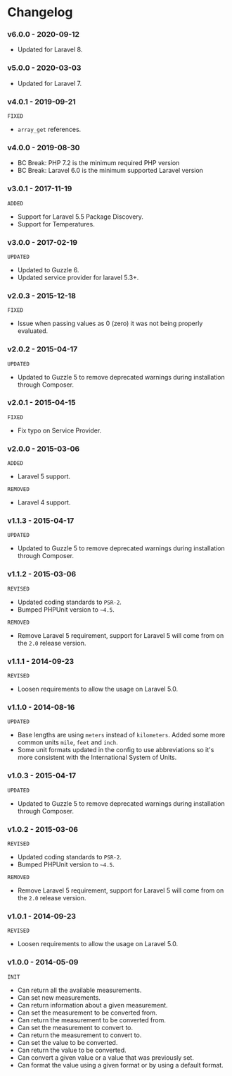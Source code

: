 # Changelog

### v6.0.0 - 2020-09-12

- Updated for Laravel 8.

### v5.0.0 - 2020-03-03

- Updated for Laravel 7.

### v4.0.1 - 2019-09-21

`FIXED`

- `array_get` references.

### v4.0.0 - 2019-08-30

- BC Break: PHP 7.2 is the minimum required PHP version
- BC Break: Laravel 6.0 is the minimum supported Laravel version

### v3.0.1 - 2017-11-19

`ADDED`

- Support for Laravel 5.5 Package Discovery.
- Support for Temperatures.

### v3.0.0 - 2017-02-19

`UPDATED`

- Updated to Guzzle 6.
- Updated service provider for laravel 5.3+.

### v2.0.3 - 2015-12-18

`FIXED`

- Issue when passing values as 0 (zero) it was not being properly evaluated.

### v2.0.2 - 2015-04-17

`UPDATED`

- Updated to Guzzle 5 to remove deprecated warnings during installation through Composer.

### v2.0.1 - 2015-04-15

`FIXED`

- Fix typo on Service Provider.

### v2.0.0 - 2015-03-06

`ADDED`

- Laravel 5 support.

`REMOVED`

- Laravel 4 support.

### v1.1.3 - 2015-04-17

`UPDATED`

- Updated to Guzzle 5 to remove deprecated warnings during installation through Composer.

### v1.1.2 - 2015-03-06

`REVISED`

- Updated coding standards to `PSR-2`.
- Bumped PHPUnit version to `~4.5`.

`REMOVED`

- Remove Laravel 5 requirement, support for Laravel 5 will come from on the `2.0` release version.

### v1.1.1 - 2014-09-23

`REVISED`

- Loosen requirements to allow the usage on Laravel 5.0.

### v1.1.0 - 2014-08-16

`UPDATED`

- Base lengths are using `meters` instead of `kilometers`.
 Added some more common units `mile`, `feet` and `inch`.
- Some unit formats updated in the config to use abbreviations so it's more consistent with the International System of Units.

### v1.0.3 - 2015-04-17

`UPDATED`

- Updated to Guzzle 5 to remove deprecated warnings during installation through Composer.

### v1.0.2 - 2015-03-06

`REVISED`

- Updated coding standards to `PSR-2`.
- Bumped PHPUnit version to `~4.5`.

`REMOVED`

- Remove Laravel 5 requirement, support for Laravel 5 will come from on the `2.0` release version.

### v1.0.1 - 2014-09-23

`REVISED`

- Loosen requirements to allow the usage on Laravel 5.0.

### v1.0.0 - 2014-05-09

`INIT`

- Can return all the available measurements.
- Can set new measurements.
- Can return information about a given measurement.
- Can set the measurement to be converted from.
- Can return the measurement to be converted from.
- Can set the measurement to convert to.
- Can return the measurement to convert to.
- Can set the value to be converted.
- Can return the value to be converted.
- Can convert a given value or a value that was previously set.
- Can format the value using a given format or by using a default format.

